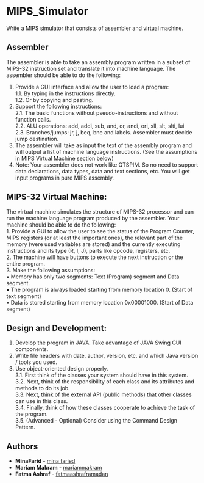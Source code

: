 # MIPS_Simulator

Write a MIPS simulator that consists of assembler and virtual machine. <br>


## Assembler

The assembler is able to take an assembly program written in a subset of MIPS-32 instruction set and translate it into machine language. The assembler should be able to do the following: <br>

  1. Provide a GUI interface and allow the user to load a program: <br>
        1.1. By typing in the instructions directly. <br>
        1.2. Or by copying and pasting. <br>
  2. Support the following instructions: <br>
        2.1. The basic functions without pseudo-instructions and without function calls.  <br>
        2.2. ALU operations: add, addi, sub, and, or, andi, ori, sll, slt, slti, lui <br>
        2.3. Branches/jumps: jr, j, beq, bne and labels. Assembler must decide jump destination.  <br>
  3. The assembler will take as input the text of the assembly program and will output a list of machine language instructions. (See the    assumptions in MIPS Virtual Machine section below) <br>
  4. Note: Your assembler does not work like QTSPIM. So no need to support data declarations, data types, data and text sections, etc. You will get input programs in pure MIPS assembly. <br>
  
  
## MIPS-32 Virtual Machine: <br>

The virtual machine simulates the structure of MIPS-32 processor and can run the machine language program produced by the assembler. Your machine should be able to do the following: <br>
    1. Provide a GUI to allow the user to see the status of the Program Counter, MIPS registers (or at least the important ones), the relevant part of the memory (were used variables are stored) and the currently executing instructions and its type (R, I, J), parts like opcode, registers, etc. <br>
    2. The machine will have buttons to execute the next instruction or the entire program. <br>
    3. Make the following assumptions: <br>
        •	Memory has only two segments: Text (Program) segment and Data segment. <br>
        •	The program is always loaded starting from memory location 0. (Start of text segment) <br>
        •	Data is stored starting from memory location 0x00001000. (Start of Data segment)  <br>
    
    
## Design and Development: <br>

   1. Develop the program in JAVA. Take advantage of JAVA Swing GUI components. <br>
   2. Write file headers with date, author, version, etc. and which Java version /  tools you used. <br>
   3. Use object-oriented design properly. <br>
        3.1. First think of the classes your system should have in this system. <br>
        3.2. Next, think of the responsibility of each class and its attributes and methods to do its job. <br>
        3.3. Next, think of the external API (public methods) that other classes can use in this class. <br>
        3.4. Finally, think of how these classes cooperate to achieve the task of the program. <br>
        3.5. (Advanced - Optional) Consider using the Command Design Pattern. <br>
        
        
## Authors

* **MinaFarid**     - [mina faried](https://github.com/minafaried)
* **Mariam Makram**  - [mariammakram](https://github.com/mariammakram)
* **Fatma Ashraf** - [fatmaashraframadan](https://github.com/fatmaashraframadan)
